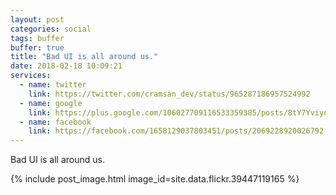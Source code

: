 ```yaml
---
layout: post
categories: social
tags: buffer
buffer: true
title: "Bad UI is all around us."
date: 2018-02-18 10:09:21
services: 
  - name: twitter
    link: https://twitter.com/cramsan_dev/status/965287186957524992
  - name: google
    link: https://plus.google.com/106027709116533359385/posts/8tY7YviyopG
  - name: facebook
    link: https://facebook.com/1658129037803451/posts/2069228920026792
---
```


Bad UI is all around us.

{% include post_image.html image_id=site.data.flickr.39447119165 %}
